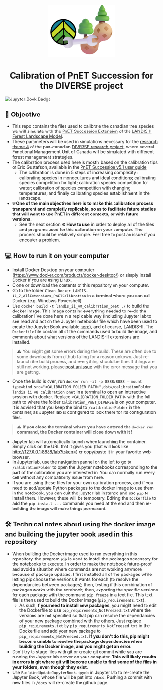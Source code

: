 <p align="center"><img src="./DIVERSE_PnET_Calibration_Logo.png" width="220"></p>

<h1 align="center">Calibration of PnET Succession for the <a src="https://diverseproject.uqo.ca">DIVERSE project</a></h1>

[![Jupyter Book Badge](https://jupyterbook.org/badge.svg)](https://klemet.github.io/Calibration_PnET_DIVERSE/)

## 🎯 Objective

- This repo contains the files used to calibrate the canadian tree species we will simulate with the [PnET Succession Extension](https://github.com/LANDIS-II-Foundation/Extension-PnET-Succession) of the [LANDIS-II Forest Landscape Model](https://www.landis-ii.org/).
- These parameters will be used in simulations necessary for the [research theme 4](https://diverseproject.uqo.ca/theme-4-evaluation-various-forest-management-approaches/) of the pan-canadian [DIVERSE research project](https://diverseproject.uqo.ca), where several Functional Management Unit of Canada will be simulated with different forest management strategies.
- The calibration process used here is mostly based on the [calibration tips](https://research.fs.usda.gov/about/people/gustafson) of Eric Gustafson, available in the [PnET Succession v5.1 user guide](https://github.com/LANDIS-II-Foundation/Extension-PnET-Succession/blob/master/deploy/docs/LANDIS-II%20PnET-Succession%20v5.1%20User%20Guide.pdf).
    - The calibration is done in 5 steps of increasing complexity : calibrating species in monocultures and ideal conditions; calibrating species competition for light; calibration species competition for water; calibration of species competition with changing temperatures; and finally calibrating species establishment in the landscape.
- **💡 One of the main objectives here is to make this calibration process transparent and completly replicable, so as to facilitate future studies that will want to use PnET in different contexts, or with future versions**.
    - See the next section ⚙ **How to use** in order to deploy all of the files and programs used for this calibration on your computer. The process should be relatively simple. Feel free to post an issue if you encouter a problem.

## 💻 How to run it on your computer

- Install Docker Desktop on your computer (https://www.docker.com/products/docker-desktop/) or simply install Docker if you are using Linux.
- Clone or download the contents of this repository on your computer.
- Go to the folder `Clean_Docker_LANDIS-II_7_AllExtensions_PnETCalibration` in a terminal where you can call Docker (e.g. Windows Powershell)
- Use `docker build -t landis_ii_v8_calibration_pnet ./` to build the docker image. This image contains everything needed to re-do the calibration I've done here in a replicable way (including Jupyter lab to see read and act on the Jupyter notebooks file which have been used to create the Jupyter Book available [here](https://klemet.github.io/Calibration_PnET_DIVERSE/)), and of course, LANDIS-II. The `Dockerfile` file contain all of the commands used to build the image, and comments about what versions of the LANDIS-II extensions are installed.
> ⚠️ You might get some errors during the build. These are often due to some downloads from github failing for a reason unkown. Just re-launch the build process, and everything should be fine. If things are still not working, please [post an issue](https://github.com/Klemet/Calibration_PnET_DIVERSE/issues) with the error message that you are getting.
- Once the build is over, run `docker run -it -p 8888:8888 --mount type=bind,src="<CALIBRATION_FOLDER_PATH>",dst=/calibrationFolder landis_ii_v8_calibration_pnet` in a terminal to open an interactive session with docker. Replace `<CALIBRATION_FOLDER_PATH>` with the full path to where the folder `Calibration_PnET_DIVERSE` is on your computer. It is advised that you keep the bind to `/calibrationFolder` in the container, as Jupyter lab is configured to look there for its configuration files.
> ⚠️ **If you close the terminal where you have entered the `docker run` command, the Docker container will close down with it !**
- Jupyter lab will automatically launch when launching the container. Simply click on the URL that it gives you (that will look like http://127.0.0.1:8888/lab?token=<LONG TOKEN>) or copy/paste it in your favorite web browser.
- In Jupyter lab, use the navigation pannel on the left to go to `/calibrationFolder` to open the Jupyter notebooks corresponding to the part of the calibration you are interested in. You can normally run every cell without any compatibility issue from here.
- If you are using these files for your own calibration process, and if you need to add/update Python packages to the docker image to use them in the notebook, you can quit the jupyter lab instance and use `pip` to install them. However, these will be temporary. Editing the `Dockerfile` to add the `pip install ...` commands you need at the end and then re-building the image will make things permanent.

## 🛠️ Technical notes about using the docker image and building the jupyter book used in this repository

- When building the Docker image used to run everything in this repository, the program `pip` is used to install the packages necessary for the notebooks to execute. In order to make the notebook future-proof and avoid a situation where commands are not working anymore because of package updates, I first installed all of the packages while letting pip choose the versions it wants for each (to resolve the dependancies between packages); then, testing if this combination of packages works with the notebook; then, exporting the specific versions for each package with the command `pip freeze` in a text file. This text file is then used to build the Docker image (`pip_requirements.txt`).
    - As such, **f you need to install new packages**, you might need to edit the Dockerfile to use `pip_requirements_NotFreezed.txt` where the versions are not specified so that pip can resolve the dependancies of your new package combined with the others. Just replace `pip_requirements.txt` by `pip_requirements_NotFreezed.txt` in the Dockerfile and add your new package to `pip_requirements_NotFreezed.txt`. **If you don't do this, pip might become unable to resolve the package dependencies when building the Docker image, and you might get an error**.
- Don't try to stage files with git or create git commit while you are running the Jupyter lab server on your computer. **This will likely results in errors in git where git will become unable to find some of the files in your folders, even though they exist**.
- Use `BuildAndUpdateJupyterBook.ipynb` in Jupyter lab to re-create the Jupyter Book, whose file will be put into `/docs`. Pushing a commit with new files in `/docs` will re-create the github page.
